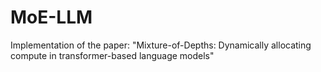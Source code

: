 # MoE-LLM
Implementation of the paper: "Mixture-of-Depths: Dynamically allocating compute in transformer-based language models"
